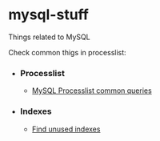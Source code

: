 # mysql-stuff
Things related to MySQL

Check common thigs in processlist:

-   ### Processlist 
    - [MySQL Processlist common queries](https://github.com/shashankqv/mysql-stuff/blob/master/processlist/processlist.md)

-   ### Indexes
    - [Find unused indexes](https://github.com/shashankqv/practical-mysql/blob/master/indexes/index.md)
